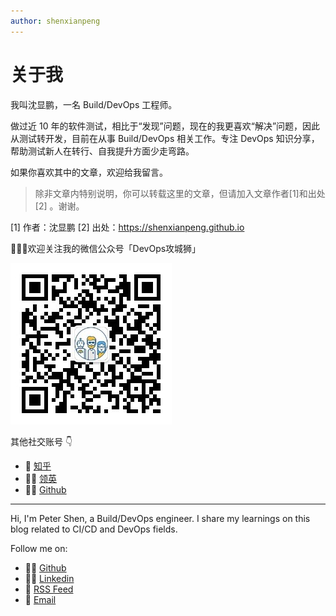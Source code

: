```yaml
---
author: shenxianpeng
---
```


# 关于我

我叫沈显鹏，一名 Build/DevOps 工程师。

做过近 10 年的软件测试，相比于“发现”问题，现在的我更喜欢“解决”问题，因此从测试转开发，目前在从事 Build/DevOps 相关工作。专注 DevOps 知识分享，帮助测试新人在转行、自我提升方面少走弯路。

如果你喜欢其中的文章，欢迎给我留言。

> 除非文章内特别说明，你可以转载这里的文章，但请加入文章作者[1]和出处[2] 。谢谢。

[1] 作者：沈显鹏
[2] 出处：https://shenxianpeng.github.io

👨🏼‍💻欢迎关注我的微信公众号「DevOps攻城狮」

![ ](index/qrcode.jpg)

其他社交账号 👇

* 🚩 [知乎](https://www.zhihu.com/people/shenxianpeng)
* 🤙🏻 [领英](https://www.linkedin.com/in/xianpeng-shen/)
* 👨‍💻 [Github](https://github.com/shenxianpeng)

---

Hi, I'm Peter Shen, a Build/DevOps engineer. I share my learnings on this blog related to CI/CD and DevOps fields.

Follow me on:

* 👨‍💻 [Github](https://github.com/shenxianpeng)
* 🤙🏻 [Linkedin](https://www.linkedin.com/in/xianpeng-shen/)
* 🚩 [RSS Feed](https://shenxianpeng.github.io/atom.xml)
* 📧 [Email](mailto:xianpeng.shen@gmail.com)

<!-- <a href="mailto:xianpeng.shen@gmail.com"><img title="Gmail" height="32" width="32" src="https://raw.githubusercontent.com/shenxianpeng/shenxianpeng/master/assets/gmail.svg"></a>
<a href="https://github.com/shenxianpeng"><img title="GitHub" height="32" width="32" src="https://raw.githubusercontent.com/shenxianpeng/shenxianpeng/master/assets/github.svg"></a>
<a href="https://www.linkedin.com/in/xianpeng-shen/"><img title="LinkedIn" height="32" width="32" src="https://raw.githubusercontent.com/shenxianpeng/shenxianpeng/master/assets/linkedin.svg"></a> -->
